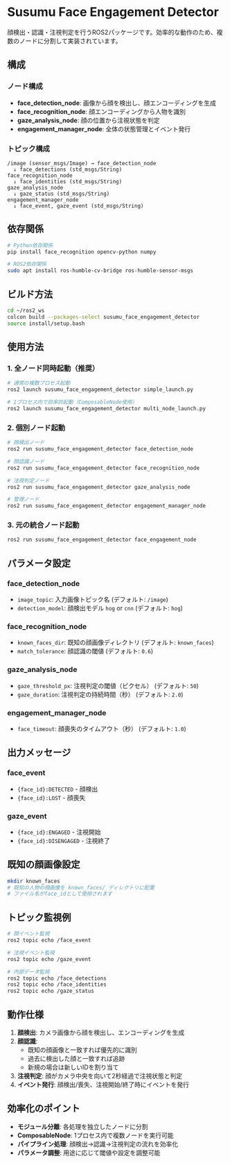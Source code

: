 # Susumu Face Engagement Detector

顔検出・認識・注視判定を行うROS2パッケージです。効率的な動作のため、複数のノードに分割して実装されています。

## 構成

### ノード構成
- **face_detection_node**: 画像から顔を検出し、顔エンコーディングを生成
- **face_recognition_node**: 顔エンコーディングから人物を識別
- **gaze_analysis_node**: 顔の位置から注視状態を判定
- **engagement_manager_node**: 全体の状態管理とイベント発行

### トピック構成
```
/image (sensor_msgs/Image) → face_detection_node
  ↓ face_detections (std_msgs/String)
face_recognition_node
  ↓ face_identities (std_msgs/String)
gaze_analysis_node
  ↓ gaze_status (std_msgs/String)
engagement_manager_node
  ↓ face_event, gaze_event (std_msgs/String)
```

## 依存関係

```bash
# Python依存関係
pip install face_recognition opencv-python numpy

# ROS2依存関係
sudo apt install ros-humble-cv-bridge ros-humble-sensor-msgs
```

## ビルド方法

```bash
cd ~/ros2_ws
colcon build --packages-select susumu_face_engagement_detector
source install/setup.bash
```

## 使用方法

### 1. 全ノード同時起動（推奨）

```bash
# 通常の複数プロセス起動
ros2 launch susumu_face_engagement_detector simple_launch.py

# 1プロセス内で効率的起動（ComposableNode使用）
ros2 launch susumu_face_engagement_detector multi_node_launch.py
```

### 2. 個別ノード起動

```bash
# 顔検出ノード
ros2 run susumu_face_engagement_detector face_detection_node

# 顔認識ノード
ros2 run susumu_face_engagement_detector face_recognition_node

# 注視判定ノード
ros2 run susumu_face_engagement_detector gaze_analysis_node

# 管理ノード
ros2 run susumu_face_engagement_detector engagement_manager_node
```

### 3. 元の統合ノード起動

```bash
ros2 run susumu_face_engagement_detector face_engagement_node
```

## パラメータ設定

### face_detection_node
- `image_topic`: 入力画像トピック名 (デフォルト: `/image`)
- `detection_model`: 顔検出モデル `hog` or `cnn` (デフォルト: `hog`)

### face_recognition_node
- `known_faces_dir`: 既知の顔画像ディレクトリ (デフォルト: `known_faces`)
- `match_tolerance`: 顔認識の閾値 (デフォルト: `0.6`)

### gaze_analysis_node
- `gaze_threshold_px`: 注視判定の閾値（ピクセル） (デフォルト: `50`)
- `gaze_duration`: 注視判定の持続時間（秒） (デフォルト: `2.0`)

### engagement_manager_node
- `face_timeout`: 顔喪失のタイムアウト（秒） (デフォルト: `1.0`)

## 出力メッセージ

### face_event
- `{face_id}:DETECTED` - 顔検出
- `{face_id}:LOST` - 顔喪失

### gaze_event
- `{face_id}:ENGAGED` - 注視開始
- `{face_id}:DISENGAGED` - 注視終了

## 既知の顔画像設定

```bash
mkdir known_faces
# 既知の人物の顔画像を known_faces/ ディレクトリに配置
# ファイル名がface_idとして使用されます
```

## トピック監視例

```bash
# 顔イベント監視
ros2 topic echo /face_event

# 注視イベント監視
ros2 topic echo /gaze_event

# 内部データ監視
ros2 topic echo /face_detections
ros2 topic echo /face_identities
ros2 topic echo /gaze_status
```

## 動作仕様

1. **顔検出**: カメラ画像から顔を検出し、エンコーディングを生成
2. **顔認識**: 
   - 既知の顔画像と一致すれば優先的に識別
   - 過去に検出した顔と一致すれば追跡
   - 新規の場合は新しいIDを割り当て
3. **注視判定**: 顔がカメラ中央を向いて2秒経過で注視状態と判定
4. **イベント発行**: 顔検出/喪失、注視開始/終了時にイベントを発行

## 効率化のポイント

- **モジュール分離**: 各処理を独立したノードに分割
- **ComposableNode**: 1プロセス内で複数ノードを実行可能
- **パイプライン処理**: 顔検出→認識→注視判定の流れを効率化
- **パラメータ調整**: 用途に応じて閾値や設定を調整可能